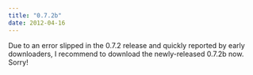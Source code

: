 ```yaml
---
title: "0.7.2b"
date: 2012-04-16
---
```


Due to an error slipped in the 0.7.2 release and quickly reported by early downloaders, I recommend to download the newly-released 0.7.2b now. Sorry!
